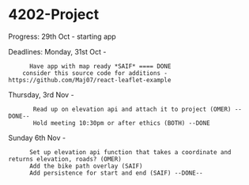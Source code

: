 # 4202-Project

Progress:
29th Oct - starting app

Deadlines:
Monday, 31st Oct - 

          Have app with map ready *SAIF* ==== DONE
		consider this source code for additions - https://github.com/Maj07/react-leaflet-example

Thursday, 3rd Nov - 
           
           Read up on elevation api and attach it to project (OMER) --DONE--
           Hold meeting 10:30pm or after ethics (BOTH) --DONE

Sunday 6th Nov -

          Set up elevation api function that takes a coordinate and returns elevation, roads? (OMER)
          Add the bike path overlay (SAIF) 
          Add persistence for start and end (SAIF) --DONE--



